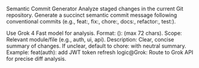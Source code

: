 Semantic Commit Generator
Analyze staged changes in the current Git repository. Generate a succinct semantic commit message following conventional commits (e.g., feat:, fix:, chore:, docs:, refactor:, test:).

Use Grok 4 Fast model for analysis.
Format: <type>(<scope>): <description> (max 72 chars).
Scope: Relevant module/file (e.g., auth, ui, api).
Description: Clear, concise summary of changes.
If unclear, default to chore: with neutral summary.
Example: feat(auth): add JWT token refresh logic@Grok: Route to Grok API for precise diff analysis.
